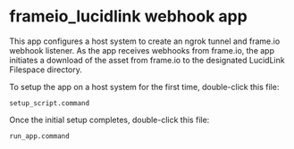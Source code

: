 # frameio_lucidlink webhook app

This app configures a host system to create an ngrok tunnel and frame.io webhook listener. As the app receives webhooks from frame.io, the app initiates a download of the asset from frame.io to the designated LucidLink Filespace directory.

To setup the app on a host system for the first time, double-click this file:

```
setup_script.command
```

Once the initial setup completes, double-click this file:

```
run_app.command
```
